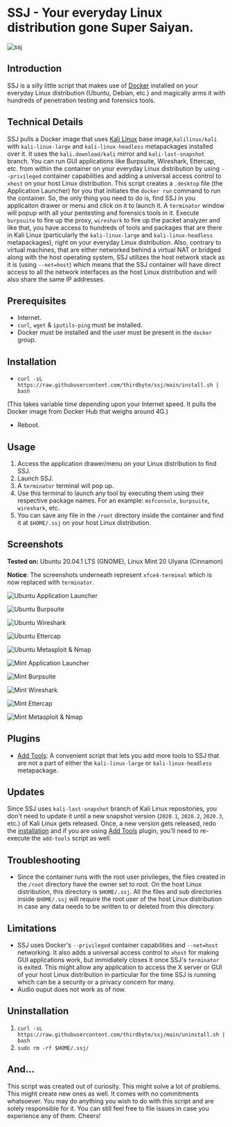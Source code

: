 # SSJ - Your everyday Linux distribution gone Super Saiyan.

![ssj](https://raw.githubusercontent.com/thirdbyte/ssj/main/ssj.png)

## Introduction

SSJ is a silly little script that makes use of [Docker](https://www.docker.com/) installed on your everyday Linux distribution (Ubuntu, Debian, etc.) and magically arms it with hundreds of penetration testing and forensics tools.

## Technical Details

SSJ pulls a Docker image that uses [Kali Linux](https://www.kali.org/) base image,`kalilinux/kali` with `kali-linux-large` and `kali-linux-headless` metapackages installed over it. It uses the `kali.download/kali` mirror and `kali-last-snapshot` branch. You can run GUI applications like Burpsuite, Wireshark, Ettercap, etc. from within the container on your everyday Linux distribution by using `--privileged` container capabilities and adding a universal access control to `xhost` on your host Linux distribution. This script creates a `.desktop` file (the Application Launcher) for you that initiates the `docker run` command to run the container. So, the only thing you need to do is, find SSJ in you applicaiton drawer or menu and click on it to launch it. A `terminator` window will popup with all your pentesting and forensics tools in it. Execute `burpsuite` to fire up the proxy, `wireshark` to fire up the packet analyzer and like that, you have access to hundreds of tools and packages that are there in Kali Linux (particularly the `kali-linux-large` and `kali-linux-headless` metapackages), right on your everyday Linux distribution. Also, contrary to virtual machines, that are either networked behind a virtual NAT or bridged along with the host operating system, SSJ utilizes the host network stack as it is (using `--net=host`) which means that the SSJ container will have direct access to all the network interfaces as the host Linux distribution and will also share the same IP addresses.

## Prerequisites
+ Internet.
+ `curl`, `wget` & `iputils-ping` must be installed.
+ Docker must be installed and the user must be present in the `docker` group.

## Installation

+ `curl -sL https://raw.githubusercontent.com/thirdbyte/ssj/main/install.sh | bash`

(This takes variable time depending upon your Internet speed. It pulls the Docker image from Docker Hub that weighs around 4G.)

+ Reboot.

## Usage

1. Access the application drawer/menu on your Linux distribution to find SSJ.
2. Launch SSJ.
3. A `terminator` terminal will pop up.
4. Use this terminal to launch any tool by executing them using their respective package names. For an example: `msfconsole`, `burpsuite`, `wireshark`, etc.
5. You can save any file in the `/root` directory inside the container and find it at `$HOME/.ssj` on your host Linux distribution.

## Screenshots

**Tested on:** Ubuntu 20.04.1 LTS (GNOME), Linux Mint 20 Ulyana (Cinnamon)

**Notice**: The screenshots underneath represent `xfce4-terminal` which is now replaced with `terminator`.

![Ubuntu Application Launcher](https://raw.githubusercontent.com/thirdbyte/ssj/main/screenshots/ubuntu_ssj_application_launcher.png)

![Ubuntu Burpsuite](https://raw.githubusercontent.com/thirdbyte/ssj/main/screenshots/ubuntu_ssj_burpsuite.png)

![Ubuntu Wireshark](https://raw.githubusercontent.com/thirdbyte/ssj/main/screenshots/ubuntu_ssj_wireshark.png)

![Ubuntu Ettercap](https://raw.githubusercontent.com/thirdbyte/ssj/main/screenshots/ubuntu_ssj_ettercap.png)

![Ubuntu Metasploit & Nmap](https://raw.githubusercontent.com/thirdbyte/ssj/main/screenshots/ubuntu_ssj_msf_nmap.png)

![Mint Application Launcher](https://raw.githubusercontent.com/thirdbyte/ssj/main/screenshots/mint_ssj_application_launcher.png)

![Mint Burpsuite](https://raw.githubusercontent.com/thirdbyte/ssj/main/screenshots/mint_ssj_burpsuite.png)

![Mint Wireshark](https://raw.githubusercontent.com/thirdbyte/ssj/main/screenshots/mint_ssj_wireshark.png)

![Mint Ettercap](https://raw.githubusercontent.com/thirdbyte/ssj/main/screenshots/mint_ssj_ettercap.png)

![Mint Metasploit & Nmap](https://raw.githubusercontent.com/thirdbyte/ssj/main/screenshots/mint_ssj_msf_nmap.png)

## Plugins

+ [Add Tools](https://github.com/thirdbyte/ssj-plugin-add-tools): A convenient script that lets you add more tools to SSJ that are not a part of either the `kali-linux-large` or `kali-linux-headless` metapackage.

## Updates

Since SSJ uses `kali-last-snapshot` branch of Kali Linux repositories, you don't need to update it until a new snapshot version (`2020.1`, `2020.2`, `2020.3`, etc.) of Kali Linux gets released. Once, a new version gets released, redo the [installation](https://github.com/thirdbyte/ssj#installation) and if you are using [Add Tools](https://github.com/thirdbyte/ssj-plugin-add-tools) plugin, you'll need to re-execute the `add-tools` script as well.

## Troubleshooting

+ Since the container runs with the root user privileges, the files created in the `/root` directory have the owner set to root. On the host Linux distribution, this directory is `$HOME/.ssj`. All the files and sub directories inside `$HOME/.ssj` will require the root user of the host Linux distribution in case any data needs to be written to or deleted from this directory.

## Limitations

+ SSJ uses Docker's `--privileged` container capabilities and `--net=host` networking. It also adds a universal access control to `xhost` for making GUI applications work, but immidiately closes it once SSJ's `terminator` is exited. This might allow any application to access the X server or GUI of your host Linux distribution in particular for the time SSJ is running which can be a security or a privacy concern for many.
+ Audio ouput does not work as of now.

## Uninstallation

1. `curl -sL https://raw.githubusercontent.com/thirdbyte/ssj/main/uninstall.sh | bash`
2. `sudo rm -rf $HOME/.ssj/`

## And...

This script was created out of curiosity. This might solve a lot of problems. This might create new ones as well. It comes with no commitments whatsoever. You may do anything you wish to do with this script and are solely responsible for it. You can still feel free to file issues in case you experience any of them. Cheers!

